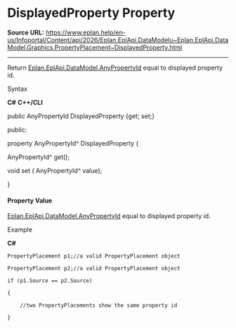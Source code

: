 # DisplayedProperty Property

**Source URL:** https://www.eplan.help/en-us/Infoportal/Content/api/2026/Eplan.EplApi.DataModelu~Eplan.EplApi.DataModel.Graphics.PropertyPlacement~DisplayedProperty.html

---

Return [Eplan.EplApi.DataModel.AnyPropertyId](Eplan.EplApi.DataModelu~Eplan.EplApi.DataModel.AnyPropertyId.html) equal to displayed property id.

Syntax

**C#**
**C++/CLI**


public AnyPropertyId DisplayedProperty {get; set;}

public:

property AnyPropertyId^ DisplayedProperty {

   AnyPropertyId^ get();

   void set (    AnyPropertyId^ value);

}


#### Property Value

[Eplan.EplApi.DataModel.AnyPropertyId](Eplan.EplApi.DataModelu~Eplan.EplApi.DataModel.AnyPropertyId.html) equal to displayed property id.

Example

**C#**

```
PropertyPlacement p1;//a valid PropertyPlacement object

PropertyPlacement p2;//a valid PropertyPlacement object

if (p1.Source == p2.Source)

{

	//two PropertyPlacements show the same property id

}
```
